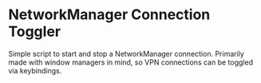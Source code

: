 # NetworkManager Connection Toggler

Simple script to start and stop a NetworkManager connection. Primarily made
with window managers in mind, so VPN connections can be toggled via keybindings.
